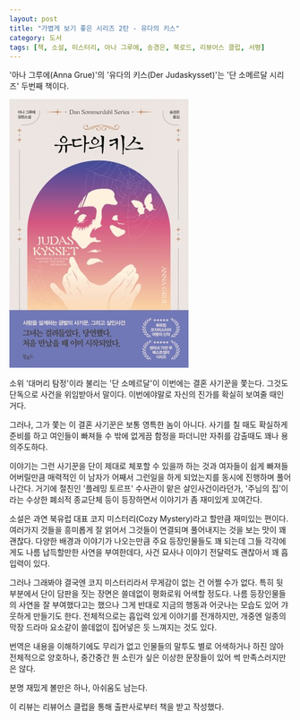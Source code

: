 ```yaml
---
layout: post
title: "가볍게 보기 좋은 시리즈 2탄 - 유다의 키스"
category: 도서
tags: [책, 소설, 미스터리, 아나 그루에, 송경은, 북로드, 리뷰어스 클럽, 서평]
---
```


'아나 그루에(Anna Grue)'의
'유다의 키스(Der Judaskysset)'는
'단 소메르달 시리즈' 두번째 책이다.

![표지](/images/book/der-judaskysset-book-h480.jpg)

소위 '대머리 탐정'이라 불리는 '단 소메르달'이 이번에는 결혼 사기꾼을 쫓는다.
그것도 단독으로 사건을 위임받아서 말이다.
이번에야말로 자신의 진가를 확실히 보여줄 때인 거다.

그러나, 그가 쫓는 이 결혼 사기꾼은 보통 영특한 놈이 아니다.
사기를 칠 때도 확실하게 준비를 하고
여인들이 빠져들 수 밖에 없게끔 함정을 파더니만
자취를 감출때도 꽤나 용의주도하다.

이야기는 그런 사기꾼을 단이 제대로 체포할 수 있을까 하는 것과
여자들이 쉽게 빠져들어버릴만큼 매력적인 이 남자가 어째서 그런일을 하게 되었는지를 동시에 진행하며 풀어나간다.
거기에 절친인 '플레밍 토르프' 수사관이 맡은 살인사건이라던가,
'주님의 집'이라는 수상한 폐쇠적 종교단체 등이 등장하면서
이야기가 좀 재미있게 꼬여간다.

소설은 과연 북유럽 대표 코지 미스터리(Cozy Mystery)라고 할만큼 재미있는 편이다.
여러가지 것들을 흥미롭게 잘 얽어서 그것들이 연결되며 풀어내지는 것을 보는 맛이 꽤 괜찮다.
다양한 배경과 이야기가 나오는만큼 주요 등장인물들도 꽤 되는데
그들 각각에게도 나름 납득할만한 사연을 부여한데다,
사건 묘사나 이야기 전달력도 괜찮아서 꽤 흡입력이 있다.

그러나 그래봐야 결국엔 코지 미스터리라서 무게감이 없는 건 어쩔 수가 없다.
특히 뒷 부분에서 단이 담판을 짓는 장면은 쓸데없이 평화로워 어색할 정도다.
나름 등장인물들의 사연을 잘 부여했다고는 했으나
그게 반대로 지금의 행동과 어긋나는 모습도 있어 갸웃하게 만들기도 한다.
전체적으로는 흡입력 있게 이야기를 전개하지만,
개중엔 일종의 막장 드라마 요소같이 쓸데없이 집어넣은 듯 느껴지는 것도 있다.

번역은 내용을 이해하기에도 무리가 없고 인물들의 말투도 별로 어색하거나 하진 않아 전체적으로 양호하나,
중간중간 뭔 소린가 싶은 이상한 문장들이 있어 썩 만족스러지만은 않다.

분명 재밌게 볼만은 하나, 아쉬움도 남는다.



<div class="im im-info">
이 리뷰는 리뷰어스 클럽을 통해 출판사로부터 책을 받고 작성했다.
</div>

